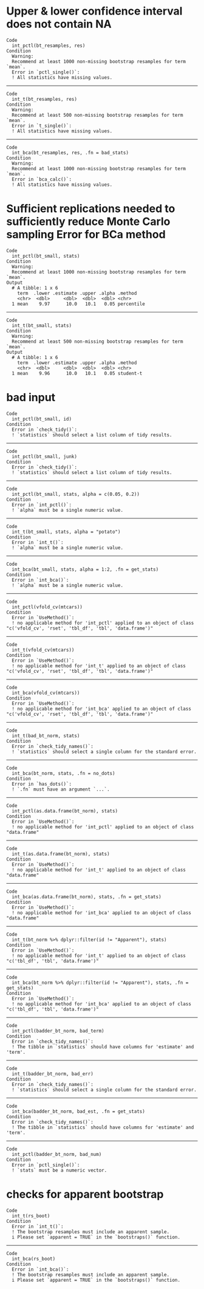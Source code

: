 # Upper & lower confidence interval does not contain NA

    Code
      int_pctl(bt_resamples, res)
    Condition
      Warning:
      Recommend at least 1000 non-missing bootstrap resamples for term `mean`.
      Error in `pctl_single()`:
      ! All statistics have missing values.

---

    Code
      int_t(bt_resamples, res)
    Condition
      Warning:
      Recommend at least 500 non-missing bootstrap resamples for term `mean`.
      Error in `t_single()`:
      ! All statistics have missing values.

---

    Code
      int_bca(bt_resamples, res, .fn = bad_stats)
    Condition
      Warning:
      Recommend at least 1000 non-missing bootstrap resamples for term `mean`.
      Error in `bca_calc()`:
      ! All statistics have missing values.

# Sufficient replications needed to sufficiently reduce Monte Carlo sampling Error for BCa method

    Code
      int_pctl(bt_small, stats)
    Condition
      Warning:
      Recommend at least 1000 non-missing bootstrap resamples for term `mean`.
    Output
      # A tibble: 1 x 6
        term  .lower .estimate .upper .alpha .method   
        <chr>  <dbl>     <dbl>  <dbl>  <dbl> <chr>     
      1 mean    9.97      10.0   10.1   0.05 percentile

---

    Code
      int_t(bt_small, stats)
    Condition
      Warning:
      Recommend at least 500 non-missing bootstrap resamples for term `mean`.
    Output
      # A tibble: 1 x 6
        term  .lower .estimate .upper .alpha .method  
        <chr>  <dbl>     <dbl>  <dbl>  <dbl> <chr>    
      1 mean    9.96      10.0   10.1   0.05 student-t

# bad input

    Code
      int_pctl(bt_small, id)
    Condition
      Error in `check_tidy()`:
      ! `statistics` should select a list column of tidy results.

---

    Code
      int_pctl(bt_small, junk)
    Condition
      Error in `check_tidy()`:
      ! `statistics` should select a list column of tidy results.

---

    Code
      int_pctl(bt_small, stats, alpha = c(0.05, 0.2))
    Condition
      Error in `int_pctl()`:
      ! `alpha` must be a single numeric value.

---

    Code
      int_t(bt_small, stats, alpha = "potato")
    Condition
      Error in `int_t()`:
      ! `alpha` must be a single numeric value.

---

    Code
      int_bca(bt_small, stats, alpha = 1:2, .fn = get_stats)
    Condition
      Error in `int_bca()`:
      ! `alpha` must be a single numeric value.

---

    Code
      int_pctl(vfold_cv(mtcars))
    Condition
      Error in `UseMethod()`:
      ! no applicable method for 'int_pctl' applied to an object of class "c('vfold_cv', 'rset', 'tbl_df', 'tbl', 'data.frame')"

---

    Code
      int_t(vfold_cv(mtcars))
    Condition
      Error in `UseMethod()`:
      ! no applicable method for 'int_t' applied to an object of class "c('vfold_cv', 'rset', 'tbl_df', 'tbl', 'data.frame')"

---

    Code
      int_bca(vfold_cv(mtcars))
    Condition
      Error in `UseMethod()`:
      ! no applicable method for 'int_bca' applied to an object of class "c('vfold_cv', 'rset', 'tbl_df', 'tbl', 'data.frame')"

---

    Code
      int_t(bad_bt_norm, stats)
    Condition
      Error in `check_tidy_names()`:
      ! `statistics` should select a single column for the standard error.

---

    Code
      int_bca(bt_norm, stats, .fn = no_dots)
    Condition
      Error in `has_dots()`:
      ! `.fn` must have an argument `...`.

---

    Code
      int_pctl(as.data.frame(bt_norm), stats)
    Condition
      Error in `UseMethod()`:
      ! no applicable method for 'int_pctl' applied to an object of class "data.frame"

---

    Code
      int_t(as.data.frame(bt_norm), stats)
    Condition
      Error in `UseMethod()`:
      ! no applicable method for 'int_t' applied to an object of class "data.frame"

---

    Code
      int_bca(as.data.frame(bt_norm), stats, .fn = get_stats)
    Condition
      Error in `UseMethod()`:
      ! no applicable method for 'int_bca' applied to an object of class "data.frame"

---

    Code
      int_t(bt_norm %>% dplyr::filter(id != "Apparent"), stats)
    Condition
      Error in `UseMethod()`:
      ! no applicable method for 'int_t' applied to an object of class "c('tbl_df', 'tbl', 'data.frame')"

---

    Code
      int_bca(bt_norm %>% dplyr::filter(id != "Apparent"), stats, .fn = get_stats)
    Condition
      Error in `UseMethod()`:
      ! no applicable method for 'int_bca' applied to an object of class "c('tbl_df', 'tbl', 'data.frame')"

---

    Code
      int_pctl(badder_bt_norm, bad_term)
    Condition
      Error in `check_tidy_names()`:
      ! The tibble in `statistics` should have columns for 'estimate' and 'term'.

---

    Code
      int_t(badder_bt_norm, bad_err)
    Condition
      Error in `check_tidy_names()`:
      ! `statistics` should select a single column for the standard error.

---

    Code
      int_bca(badder_bt_norm, bad_est, .fn = get_stats)
    Condition
      Error in `check_tidy_names()`:
      ! The tibble in `statistics` should have columns for 'estimate' and 'term'.

---

    Code
      int_pctl(badder_bt_norm, bad_num)
    Condition
      Error in `pctl_single()`:
      ! `stats` must be a numeric vector.

# checks for apparent bootstrap

    Code
      int_t(rs_boot)
    Condition
      Error in `int_t()`:
      ! The bootstrap resamples must include an apparent sample.
      i Please set `apparent = TRUE` in the `bootstraps()` function.

---

    Code
      int_bca(rs_boot)
    Condition
      Error in `int_bca()`:
      ! The bootstrap resamples must include an apparent sample.
      i Please set `apparent = TRUE` in the `bootstraps()` function.

